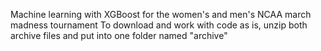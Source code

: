 Machine learning with XGBoost for the women's and men's NCAA march madness tournament
To download and work with code as is, unzip both archive files and put into one folder named "archive"
